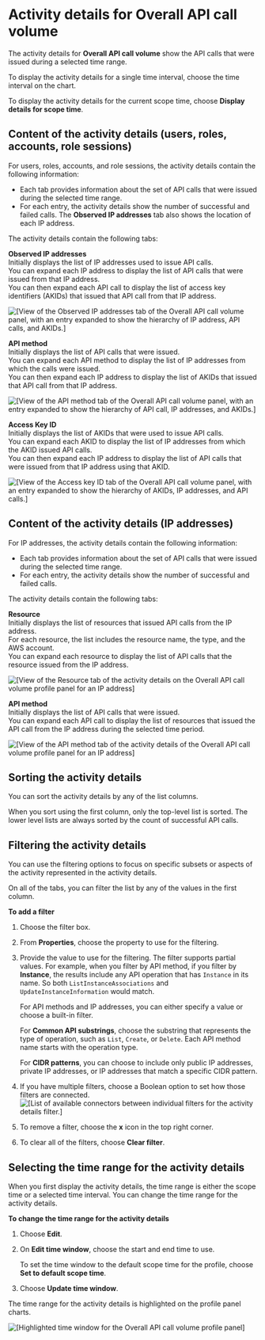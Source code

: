 # Activity details for Overall API call volume<a name="profile-panel-drilldown-overall-api-volume"></a>

The activity details for **Overall API call volume** show the API calls that were issued during a selected time range\.

To display the activity details for a single time interval, choose the time interval on the chart\.

To display the activity details for the current scope time, choose **Display details for scope time**\.

## Content of the activity details \(users, roles, accounts, role sessions\)<a name="drilldown-api-volume-content"></a>

For users, roles, accounts, and role sessions, the activity details contain the following information:
+ Each tab provides information about the set of API calls that were issued during the selected time range\.
+ For each entry, the activity details show the number of successful and failed calls\. The **Observed IP addresses** tab also shows the location of each IP address\.

The activity details contain the following tabs:

**Observed IP addresses**  
Initially displays the list of IP addresses used to issue API calls\.  
You can expand each IP address to display the list of API calls that were issued from that IP address\.  
You can then expand each API call to display the list of access key identifiers \(AKIDs\) that issued that API call from that IP address\.  

![\[View of the Observed IP addresses tab of the Overall API call volume panel, with an entry expanded to show the hierarchy of IP address, API calls, and AKIDs.\]](http://docs.aws.amazon.com/detective/latest/userguide/images/screen_profile_panel_drilldown_api_ipaddress.png)

**API method**  
Initially displays the list of API calls that were issued\.  
You can expand each API method to display the list of IP addresses from which the calls were issued\.  
You can then expand each IP address to display the list of AKIDs that issued that API call from that IP address\.  

![\[View of the API method tab of the Overall API call volume panel, with an entry expanded to show the hierarchy of API call, IP addresses, and AKIDs.\]](http://docs.aws.amazon.com/detective/latest/userguide/images/screen_profile_panel_drilldown_api_apimethods.png)

**Access Key ID**  
Initially displays the list of AKIDs that were used to issue API calls\.  
You can expand each AKID to display the list of IP addresses from which the AKID issued API calls\.  
You can then expand each IP address to display the list of API calls that were issued from that IP address using that AKID\.  

![\[View of the Access key ID tab of the Overall API call volume panel, with an entry expanded to show the hierarchy of AKIDs, IP addresses, and API calls.\]](http://docs.aws.amazon.com/detective/latest/userguide/images/screen_profile_panel_drilldown_api_akids.png)

## Content of the activity details \(IP addresses\)<a name="drilldown-api-volume-content-ip"></a>

For IP addresses, the activity details contain the following information:
+ Each tab provides information about the set of API calls that were issued during the selected time range\.
+ For each entry, the activity details show the number of successful and failed calls\.

The activity details contain the following tabs:

**Resource**  
Initially displays the list of resources that issued API calls from the IP address\.  
For each resource, the list includes the resource name, the type, and the AWS account\.  
You can expand each resource to display the list of API calls that the resource issued from the IP address\.  

![\[View of the Resource tab of the activity details on the Overall API call volume profile panel for an IP address\]](http://docs.aws.amazon.com/detective/latest/userguide/images/screen_profile_panel_drilldown_api_ip_resource.png)

**API method**  
Initially displays the list of API calls that were issued\.  
You can expand each API call to display the list of resources that issued the API call from the IP address during the selected time period\.  

![\[View of the API method tab of the activity details of the Overall API call volume profile panel for an IP address\]](http://docs.aws.amazon.com/detective/latest/userguide/images/screen_profile_panel_drilldown_api_ip_apimethods.png)

## Sorting the activity details<a name="drilldown-api-volume-sort"></a>

You can sort the activity details by any of the list columns\.

When you sort using the first column, only the top\-level list is sorted\. The lower level lists are always sorted by the count of successful API calls\.

## Filtering the activity details<a name="drilldown-api-volume-filter"></a>

You can use the filtering options to focus on specific subsets or aspects of the activity represented in the activity details\.

On all of the tabs, you can filter the list by any of the values in the first column\.

**To add a filter**

1. Choose the filter box\.

1. From **Properties**, choose the property to use for the filtering\.

1. Provide the value to use for the filtering\. The filter supports partial values\. For example, when you filter by API method, if you filter by **Instance**, the results include any API operation that has `Instance` in its name\. So both `ListInstanceAssociations` and `UpdateInstanceInformation` would match\.

   For API methods and IP addresses, you can either specify a value or choose a built\-in filter\.

   For **Common API substrings**, choose the substring that represents the type of operation, such as `List`, `Create`, or `Delete`\. Each API method name starts with the operation type\.

   For **CIDR patterns**, you can choose to include only public IP addresses, private IP addresses, or IP addresses that match a specific CIDR pattern\.

1. If you have multiple filters, choose a Boolean option to set how those filters are connected\.  
![\[List of available connectors between individual filters for the activity details filter.\]](http://docs.aws.amazon.com/detective/latest/userguide/images/screen_profile_panel_drilldown_filterconnectors.png)

1. To remove a filter, choose the **x** icon in the top right corner\.

1. To clear all of the filters, choose **Clear filter**\.

## Selecting the time range for the activity details<a name="drilldown-api-volume-time-range"></a>

 When you first display the activity details, the time range is either the scope time or a selected time interval\. You can change the time range for the activity details\.

**To change the time range for the activity details**

1. Choose **Edit**\.

1. On **Edit time window**, choose the start and end time to use\.

   To set the time window to the default scope time for the profile, choose **Set to default scope time**\.

1. Choose **Update time window**\.

The time range for the activity details is highlighted on the profile panel charts\.

![\[Highlighted time window for the Overall API call volume profile panel\]](http://docs.aws.amazon.com/detective/latest/userguide/images/screen_profile_panel_drilldown_api_timehighlight.png)